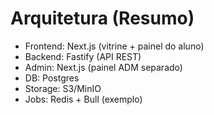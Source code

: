 # Arquitetura (Resumo)
- Frontend: Next.js (vitrine + painel do aluno)
- Backend: Fastify (API REST)
- Admin: Next.js (painel ADM separado)
- DB: Postgres
- Storage: S3/MinIO
- Jobs: Redis + Bull (exemplo)

